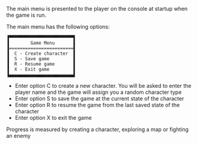 The main menu is presented to the player on the console at startup when the game is run.

The main menu has the following options:
```
▐▀▀▀▀▀▀▀▀▀▀▀▀▀▀▀▀▀▀▀▀▀▀▀▀▌
▐        Game Menu       ▌
▐========================▌
▐  C - Create character  ▌
▐  S - Save game         ▌
▐  R - Resume game       ▌
▐  X - Exit game         ▌
▐▄▄▄▄▄▄▄▄▄▄▄▄▄▄▄▄▄▄▄▄▄▄▄▄▌
```

* Enter option C to create a new character. You will be asked to enter the player name and the game will assign you a random character type
* Enter option S to save the game at the current state of the character
* Enter option R to resume the game from the last saved state of the character
* Enter option X to exit the game

Progress is measured by creating a character, exploring a map or fighting an enemy

